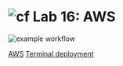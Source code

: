 # ![cf](https://i.imgur.com/7v5ASc8.png) Lab 16: AWS

![example workflow](https://github.com/S2Mackinley/nodeAWS/actions/workflows/node.js.yml/badge.svg)


[AWS](http://awspractice-env.eba-8fztzpkq.us-east-2.elasticbeanstalk.com/)
[Terminal deployment](something.com)
